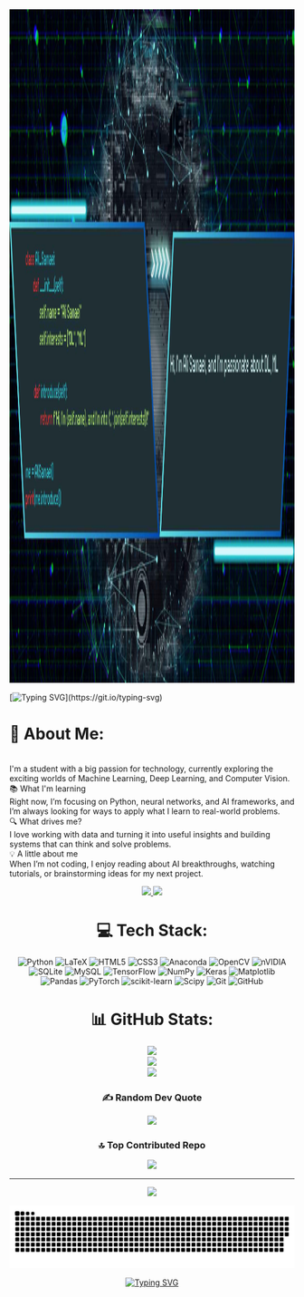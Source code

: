 
 <div align="center">
    <img src="./github_image.jpg" alt="Banner" width="2560" height="1189">
</div>

[![Typing SVG](https://readme-typing-svg.demolab.com?font=Exo+2&weight=500&size=25&duration=2000&pause=1000&color=FE8118FC&background=FFFFFF00&center=true&vCenter=true&width=435&lines=%F0%9F%91%8BHi+there;I'm+Ali+Samaei;I+learn+something+new+every+day;I%E2%80%99m+into+ML%2C+DL%2C+and+Computer+Vision.)](https://git.io/typing-svg)
# 💫 About Me:
<br>I'm a student with a big passion for technology, currently exploring the exciting worlds of Machine Learning, Deep Learning, and Computer Vision.<br>📚 What I'm learning<br>Right now, I’m focusing on Python, neural networks, and AI frameworks, and I’m always looking for ways to apply what I learn to real-world problems.<br>🔍 What drives me?<br>I love working with data and turning it into useful insights and building systems that can think and solve problems.<br>💡 A little about me<br>When I’m not coding, I enjoy reading about AI breakthroughs, watching tutorials, or brainstorming ideas for my next project.<br>
<div align="center">
  <a href="alisamaeidaryani808@gmail.com">
   <img src="https://img.shields.io/badge/Gmail-333333?style=for-the-badge&logo=gmail&logoColor=red" target=_blank />
  </a>
<a href="https://www.linkedin.com/in/ali-samaeidaryani-9b7493286">
<img src="https://img.shields.io/badge/LinkedIn-0077B5?style=for-the-badge&logo=linkedin&logoColor=white" target=_blank/>
</a>

# 💻 Tech Stack:
![Python](https://img.shields.io/badge/python-3670A0?style=flat&logo=python&logoColor=ffdd54) ![LaTeX](https://img.shields.io/badge/latex-%23008080.svg?style=flat&logo=latex&logoColor=white) ![HTML5](https://img.shields.io/badge/html5-%23E34F26.svg?style=flat&logo=html5&logoColor=white) ![CSS3](https://img.shields.io/badge/css3-%231572B6.svg?style=flat&logo=css3&logoColor=white) ![Anaconda](https://img.shields.io/badge/Anaconda-%2344A833.svg?style=flat&logo=anaconda&logoColor=white) ![OpenCV](https://img.shields.io/badge/opencv-%23white.svg?style=flat&logo=opencv&logoColor=white) ![nVIDIA](https://img.shields.io/badge/cuda-000000.svg?style=flat&logo=nVIDIA&logoColor=green) ![SQLite](https://img.shields.io/badge/sqlite-%2307405e.svg?style=flat&logo=sqlite&logoColor=white) ![MySQL](https://img.shields.io/badge/mysql-4479A1.svg?style=flat&logo=mysql&logoColor=white) ![TensorFlow](https://img.shields.io/badge/TensorFlow-%23FF6F00.svg?style=flat&logo=TensorFlow&logoColor=white) ![NumPy](https://img.shields.io/badge/numpy-%23013243.svg?style=flat&logo=numpy&logoColor=white) ![Keras](https://img.shields.io/badge/Keras-%23D00000.svg?style=flat&logo=Keras&logoColor=white) ![Matplotlib](https://img.shields.io/badge/Matplotlib-%23ffffff.svg?style=flat&logo=Matplotlib&logoColor=black) ![Pandas](https://img.shields.io/badge/pandas-%23150458.svg?style=flat&logo=pandas&logoColor=white) ![PyTorch](https://img.shields.io/badge/PyTorch-%23EE4C2C.svg?style=flat&logo=PyTorch&logoColor=white) ![scikit-learn](https://img.shields.io/badge/scikit--learn-%23F7931E.svg?style=flat&logo=scikit-learn&logoColor=white) ![Scipy](https://img.shields.io/badge/SciPy-%230C55A5.svg?style=flat&logo=scipy&logoColor=%white) ![Git](https://img.shields.io/badge/git-%23F05033.svg?style=flat&logo=git&logoColor=white) ![GitHub](https://img.shields.io/badge/github-%23121011.svg?style=flat&logo=github&logoColor=white)
# 📊 GitHub Stats:
![](https://github-readme-stats.vercel.app/api?username=alisamaeid&theme=github_dark&hide_border=false&include_all_commits=false&count_private=false)<br/>
![](https://github-readme-stats-alisamaei.vercel.app/api?username=alisamaeid&count_private=true&show_icon=true&theme=github_dark&rank_icon=github&border_radius=10)<br/>
![](https://github-readme-stats.vercel.app/api/top-langs/?username=alisamaeid&theme=github_dark&hide_border=false&include_all_commits=false&count_private=false&layout=compact)

### ✍️ Random Dev Quote
![](https://quotes-github-readme.vercel.app/api?type=horizontal&theme=gruvbox)

### 🔝 Top Contributed Repo
![](https://github-contributor-stats.vercel.app/api?username=alisamaeid&limit=5&theme=great-gatsby&combine_all_yearly_contributions=true)

---
[![](https://visitcount.itsvg.in/api?id=alisamaeid&icon=0&color=0)](https://visitcount.itsvg.in)

<picture>
  <source media="(prefers-color-scheme: dark)" srcset="https://raw.githubusercontent.com/alisamaeid/alisamaeid/output/github-snake-dark.svg" />
  <source media="(prefers-color-scheme: light)" srcset="https://raw.githubusercontent.com/alisamaeid/alisamaeid/output/github-snake.svg" />
  <img alt="github-snake" src="https://raw.githubusercontent.com/alisamaeid/alisamaeid/output/github-snake.svg" />
</picture>

[![Typing SVG](https://readme-typing-svg.demolab.com?font=Exo+2&weight=500&size=30&duration=3000&pause=1000&color=08C8FEFC&background=FFFFFF00&center=true&vCenter=true&width=435&lines=Thank+You+for+Visiting!+%F0%9F%98%8A)](https://git.io/typing-svg)
